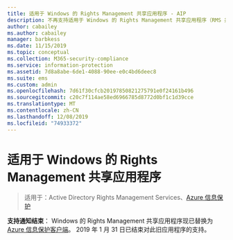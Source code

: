```yaml
---
title: 适用于 Windows 的 Rights Management 共享应用程序 - AIP
description: 不再支持适用于 Windows 的 Rights Management 共享应用程序（RMS 共享应用）。
author: cabailey
ms.author: cabailey
manager: barbkess
ms.date: 11/15/2019
ms.topic: conceptual
ms.collection: M365-security-compliance
ms.service: information-protection
ms.assetid: 7d8a8abe-6de1-4088-90ee-e0c4bd6deec8
ms.suite: ems
ms.custom: admin
ms.openlocfilehash: 7d61f30cfcb20197850821275791e0f24161b496
ms.sourcegitcommit: c20c7f114ae58ed6966785d8772d0bf1c1d39cce
ms.translationtype: MT
ms.contentlocale: zh-CN
ms.lasthandoff: 12/08/2019
ms.locfileid: "74933372"
---
```

# <a name="rights-management-sharing-application-for-windows"></a>适用于 Windows 的 Rights Management 共享应用程序

>适用于：Active Directory Rights Management Services、[Azure 信息保护](https://azure.microsoft.com/pricing/details/information-protection)

**支持通知结束**： Windows 的 Rights Management 共享应用程序现已替换为[Azure 信息保护客户端](aip-client.md)。 2019 年 1 月 31 日已结束对此旧应用程序的支持。
